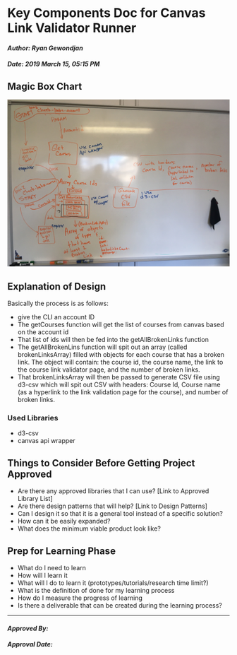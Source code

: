 # Key Components Doc for Canvas Link Validator Runner
#### *Author: Ryan Gewondjan*
#### *Date: 2019 March 15, 05:15 PM*
  
## Magic Box Chart

![magic box chart](./images/magicboxes.JPG)


## Explanation of Design

Basically the process is as follows:
- give the CLI an account ID
- The getCourses function will get the list of courses from canvas based on the account id
- That list of ids will then be fed into the getAllBrokenLinks function
- The getAllBrokenLins function will spit out an array (called brokenLinksArray) filled with objects for each course that has a broken link.
    The object will contain: the course id, the course name, the link to the course link validator page, and the number of broken links.
- That brokenLinksArray will then be passed to generate CSV file using d3-csv which will spit out CSV with headers:
  Course Id, Course name (as a hyperlink to the link validation page for the course), and number of broken links.

### Used Libraries

- d3-csv
- canvas api wrapper

## Things to Consider Before Getting Project Approved
- Are there any approved libraries that I can use? [Link to Approved Library List]
- Are there design patterns that will help?  [Link to Design Patterns]
- Can I design it so that it is a general tool instead of a specific solution?
- How can it be easily expanded?
- What does the minimum viable product look like?

## Prep for Learning Phase
- What do I need to learn
- How will I learn it
- What will I do to learn it (prototypes/tutorials/research time limit?)
- What is the definition of done for my learning process
- How do I measure the progress of learning
- Is there a deliverable that can be created during the learning process?

-----

#### *Approved By:* 
#### *Approval Date:*

